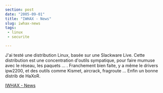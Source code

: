 ```yaml
---
section: post
date: "2005-09-01"
title: "IWHAX - News"
slug: iwhax-news
tags:
 - linux
 - securite

---
```


J'ai testé une distribution Linux, basée sur une Slackware Live. Cette distribution est une concentration d'outils sympatique, pour faire mumuse avec le réseau, les paquets ... . Franchement bien faite, y a même le drivers ipw2200, et des outils comme Kismet, aircrack, fragroute ... Enfin un bonne distrib de HaXoR.

[IWHAX - News](http://www.iwhax.net/modules/news/)
